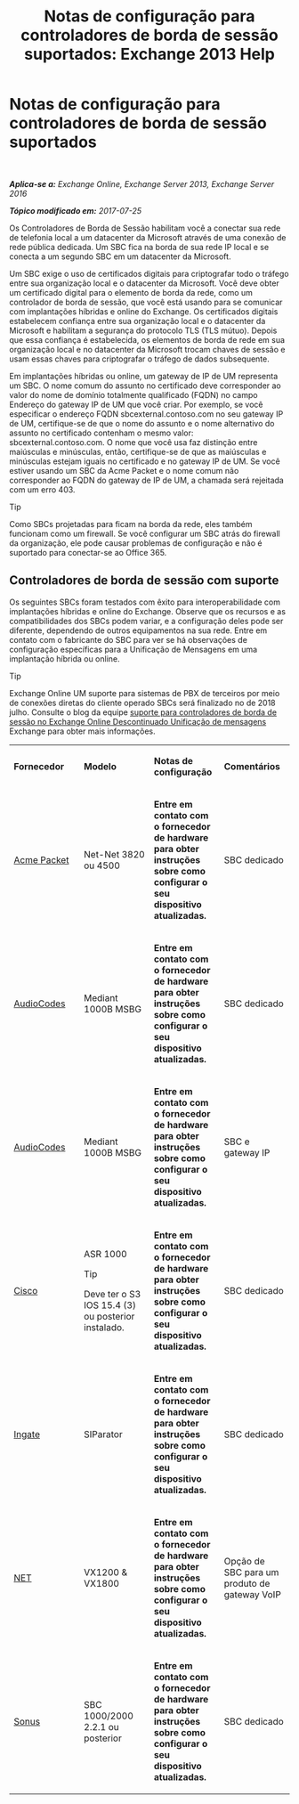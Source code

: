 ﻿---
title: 'Notas de configuração para controladores de borda de sessão suportados: Exchange 2013 Help'
TOCTitle: Notas de configuração para controladores de borda de sessão suportados
ms:assetid: d161f94a-a243-4294-93b3-2bf1dc17b59f
ms:mtpsurl: https://technet.microsoft.com/pt-br/library/JJ673565(v=EXCHG.150)
ms:contentKeyID: 50556295
ms.date: 05/22/2018
mtps_version: v=EXCHG.150
ms.translationtype: MT
---

# Notas de configuração para controladores de borda de sessão suportados

 

_**Aplica-se a:** Exchange Online, Exchange Server 2013, Exchange Server 2016_

_**Tópico modificado em:** 2017-07-25_

Os Controladores de Borda de Sessão habilitam você a conectar sua rede de telefonia local a um datacenter da Microsoft através de uma conexão de rede pública dedicada. Um SBC fica na borda de sua rede IP local e se conecta a um segundo SBC em um datacenter da Microsoft.

Um SBC exige o uso de certificados digitais para criptografar todo o tráfego entre sua organização local e o datacenter da Microsoft. Você deve obter um certificado digital para o elemento de borda da rede, como um controlador de borda de sessão, que você está usando para se comunicar com implantações híbridas e online do Exchange. Os certificados digitais estabelecem confiança entre sua organização local e o datacenter da Microsoft e habilitam a segurança do protocolo TLS (TLS mútuo). Depois que essa confiança é estabelecida, os elementos de borda de rede em sua organização local e no datacenter da Microsoft trocam chaves de sessão e usam essas chaves para criptografar o tráfego de dados subsequente.

Em implantações híbridas ou online, um gateway de IP de UM representa um SBC. O nome comum do assunto no certificado deve corresponder ao valor do nome de domínio totalmente qualificado (FQDN) no campo Endereço do gateway IP de UM que você criar. Por exemplo, se você especificar o endereço FQDN sbcexternal.contoso.com no seu gateway IP de UM, certifique-se de que o nome do assunto e o nome alternativo do assunto no certificado contenham o mesmo valor: sbcexternal.contoso.com. O nome que você usa faz distinção entre maiúsculas e minúsculas, então, certifique-se de que as maiúsculas e minúsculas estejam iguais no certificado e no gateway IP de UM. Se você estiver usando um SBC da Acme Packet e o nome comum não corresponder ao FQDN do gateway de IP de UM, a chamada será rejeitada com um erro 403.


> [!TIP]
> Como SBCs projetadas para ficam na borda da rede, eles também funcionam como um firewall. Se você configurar um SBC atrás do firewall da organização, ele pode causar problemas de configuração e não é suportado para conectar-se ao Office 365.



## Controladores de borda de sessão com suporte

Os seguintes SBCs foram testados com êxito para interoperabilidade com implantações híbridas e online do Exchange. Observe que os recursos e as compatibilidades dos SBCs podem variar, e a configuração deles pode ser diferente, dependendo de outros equipamentos na sua rede. Entre em contato com o fabricante do SBC para ver se há observações de configuração específicas para a Unificação de Mensagens em uma implantação híbrida ou online.


> [!TIP]
> Exchange Online UM suporte para sistemas de PBX de terceiros por meio de conexões diretas do cliente operado SBCs será finalizado no de 2018 julho. Consulte o blog da equipe <A href="https://blogs.technet.microsoft.com/exchange/2017/07/18/discontinuation-of-support-for-session-border-controllers-in-exchange-online-unified-messaging/">suporte para controladores de borda de sessão no Exchange Online Descontinuado Unificação de mensagens</A> Exchange para obter mais informações.




<table>
<colgroup>
<col style="width: 25%" />
<col style="width: 25%" />
<col style="width: 25%" />
<col style="width: 25%" />
</colgroup>
<tbody>
<tr class="odd">
<td><p><strong>Fornecedor</strong></p></td>
<td><p><strong>Modelo</strong></p></td>
<td><p><strong>Notas de configuração</strong></p></td>
<td><p><strong>Comentários</strong></p></td>
</tr>
<tr class="even">
<td><p><a href="http://www.acmepacket.com">Acme Packet</a></p></td>
<td><p>Net-Net 3820 ou 4500</p></td>
<td><p><strong>Entre em contato com o fornecedor de hardware para obter instruções sobre como configurar o seu dispositivo atualizadas.</strong></p></td>
<td><p>SBC dedicado</p></td>
</tr>
<tr class="odd">
<td><p><a href="https://www.audiocodes.com">AudioCodes</a></p></td>
<td><p>Mediant 1000B MSBG</p></td>
<td><p><strong>Entre em contato com o fornecedor de hardware para obter instruções sobre como configurar o seu dispositivo atualizadas.</strong></p></td>
<td><p>SBC dedicado</p></td>
</tr>
<tr class="even">
<td><p><a href="https://www.audiocodes.com">AudioCodes</a></p></td>
<td><p>Mediant 1000B MSBG</p></td>
<td><p><strong>Entre em contato com o fornecedor de hardware para obter instruções sobre como configurar o seu dispositivo atualizadas.</strong></p></td>
<td><p>SBC e gateway IP</p></td>
</tr>
<tr class="odd">
<td><p><a href="https://www.cisco.com/c/dam/en/us/solutions/collateral/enterprise-networks/unified-access/cube-asr-release-10-0.pdf">Cisco</a></p></td>
<td><p>ASR 1000</p>

> [!TIP]
> Deve ter o S3 IOS 15.4 (3) ou posterior instalado.


</td>
<td><p><strong>Entre em contato com o fornecedor de hardware para obter instruções sobre como configurar o seu dispositivo atualizadas.</strong></p></td>
<td><p>SBC dedicado</p></td>
</tr>
<tr class="even">
<td><p><a href="https://www.ingate.com/">Ingate</a></p></td>
<td><p>SIParator</p></td>
<td><p><strong>Entre em contato com o fornecedor de hardware para obter instruções sobre como configurar o seu dispositivo atualizadas.</strong></p></td>
<td><p>SBC dedicado</p></td>
</tr>
<tr class="odd">
<td><p><a href="http://www.net.com">NET</a></p></td>
<td><p>VX1200 &amp; VX1800</p></td>
<td><p><strong>Entre em contato com o fornecedor de hardware para obter instruções sobre como configurar o seu dispositivo atualizadas.</strong></p></td>
<td><p>Opção de SBC para um produto de gateway VoIP</p></td>
</tr>
<tr class="even">
<td><p><a href="http://www.sonus.net/">Sonus</a></p></td>
<td><p>SBC 1000/2000 2.2.1 ou posterior</p></td>
<td><p><strong>Entre em contato com o fornecedor de hardware para obter instruções sobre como configurar o seu dispositivo atualizadas.</strong></p></td>
<td><p>SBC dedicado</p></td>
</tr>
</tbody>
</table>

